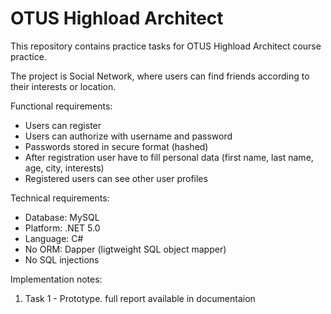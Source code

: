 # OTUS Highload Architect 

This repository contains practice tasks for OTUS Highload Architect course practice.

The project is Social Network, where users can find friends according to their interests or location.

Functional requirements:
* Users can register
* Users can authorize with username and password
* Passwords stored in secure format (hashed)
* After registration user have to fill personal data (first name, last name, age, city, interests)
* Registered users can see other user profiles

Technical requirements:
* Database: MySQL
* Platform: .NET 5.0
* Language: C#
* No ORM: Dapper (ligtweight SQL object mapper)
* No SQL injections

Implementation notes:
1. Task 1 - Prototype. full report available in documentaion